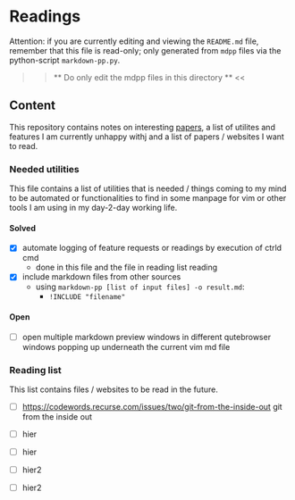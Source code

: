 # Readings 
Attention: if you are currently editing and viewing the `README.md` file, 
remember that this file is read-only; only generated from `mdpp` files via
the python-script `markdown-pp.py`. 


 >> ** Do only edit the mdpp files in this directory ** <<

## Content
This repository contains notes on interesting [papers](readings/README.md),
a list of utilites and features I am currently unhappy withj and a list of 
papers / websites I want to read.



### Needed utilities
This file contains a list of utilities that is needed / things coming to my
mind to be automated or functionalities to find in some manpage for vim or
other tools I am using in my day-2-day working life.

#### Solved
* [x] automate logging of feature requests or readings by execution of ctrld
      cmd 
  - done in this file and the file in reading list reading 
* [x] include markdown files from other sources
  - using `markdown-pp [list of input files] -o result.md`: 
    - `!INCLUDE "filename"`


#### Open 
* [ ] open multiple markdown preview windows in different qutebrowser windows
      popping up underneath the current vim md file

### Reading list
This list contains files / websites to be read in the future.
- [ ] https://codewords.recurse.com/issues/two/git-from-the-inside-out git from the inside out

 * [ ] hier

 * [ ] hier
 * [ ] hier2
 * [ ] hier2
